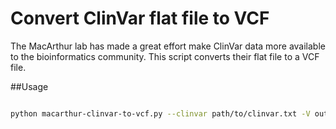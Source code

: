 # Convert ClinVar flat file to VCF

The MacArthur lab has made a great effort make ClinVar data more available to the bioinformatics community. This script converts their flat file to a VCF file. 
 
##Usage

~~~bash

python macarthur-clinvar-to-vcf.py --clinvar path/to/clinvar.txt -V output.vcf

~~~